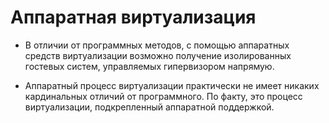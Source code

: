 # Аппаратная виртуализация
* В отличии от программных методов, с помощью аппаратных средств виртуализации возможно получение изолированных гостевых систем, управляемых гипервизором напрямую.

* Аппаратный процесс виртуализации практически не имеет никаких кардинальных отличий от программного. По факту, это процесс виртуализации, подкрепленный аппаратной поддержкой.
